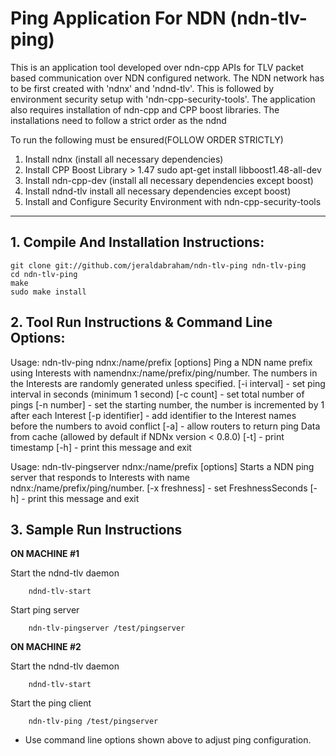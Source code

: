 Ping Application For NDN (ndn-tlv-ping)
======================================

This is an application tool developed over ndn-cpp APIs for TLV packet
based communication over NDN configured network. The NDN network has to
be first created with 'ndnx' and 'ndnd-tlv'. This is followed by environment
security setup with 'ndn-cpp-security-tools'. The application also requires
installation of ndn-cpp and CPP boost libraries. The installations need to
follow a strict order as the ndnd

To run the following must be ensured(FOLLOW ORDER STRICTLY)

1. Install ndnx (install all necessary dependencies)
2. Install CPP Boost Library > 1.47
        sudo apt-get install libboost1.48-all-dev
3. Install ndn-cpp-dev (install all necessary dependencies except boost)
4. Install ndnd-tlv install all necessary dependencies except boost)
5. Install and Configure Security Environment with ndn-cpp-security-tools

-----------------------------------------------------

## 1. Compile And Installation Instructions: ##

    git clone git://github.com/jeraldabraham/ndn-tlv-ping ndn-tlv-ping
    cd ndn-tlv-ping
    make
    sudo make install

## 2. Tool Run Instructions & Command Line Options: ##

Usage: ndn-tlv-ping ndnx:/name/prefix [options]
    Ping a NDN name prefix using Interests with namendnx:/name/prefix/ping/number.
    The numbers in the Interests are randomly generated unless specified.
        [-i interval] - set ping interval in seconds (minimum 1 second)
        [-c count] - set total number of pings
        [-n number] - set the starting number, the number is incremented by 1 after each Interest
        [-p identifier] - add identifier to the Interest names before the numbers to avoid conflict
        [-a] - allow routers to return ping Data from cache (allowed by default if NDNx version < 0.8.0)
        [-t] - print timestamp
        [-h] - print this message and exit

Usage: ndn-tlv-pingserver ndnx:/name/prefix [options]
    Starts a NDN ping server that responds to Interests with name ndnx:/name/prefix/ping/number.
        [-x freshness] - set FreshnessSeconds
        [-h] - print this message and exit


## 3. Sample Run Instructions ##

__ON MACHINE #1__

Start the ndnd-tlv daemon

        ndnd-tlv-start

Start ping server

        ndn-tlv-pingserver /test/pingserver

__ON MACHINE #2__

Start the ndnd-tlv daemon

        ndnd-tlv-start

Start the ping client
        
        ndn-tlv-ping /test/pingserver

* Use command line options shown above to adjust ping configuration.
